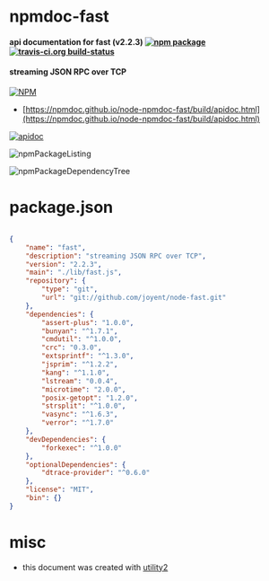 # npmdoc-fast

#### api documentation for  fast (v2.2.3)  [![npm package](https://img.shields.io/npm/v/npmdoc-fast.svg?style=flat-square)](https://www.npmjs.org/package/npmdoc-fast) [![travis-ci.org build-status](https://api.travis-ci.org/npmdoc/node-npmdoc-fast.svg)](https://travis-ci.org/npmdoc/node-npmdoc-fast)

#### streaming JSON RPC over TCP

[![NPM](https://nodei.co/npm/fast.png?downloads=true&downloadRank=true&stars=true)](https://www.npmjs.com/package/fast)

- [https://npmdoc.github.io/node-npmdoc-fast/build/apidoc.html](https://npmdoc.github.io/node-npmdoc-fast/build/apidoc.html)

[![apidoc](https://npmdoc.github.io/node-npmdoc-fast/build/screenCapture.buildCi.browser.%252Ftmp%252Fbuild%252Fapidoc.html.png)](https://npmdoc.github.io/node-npmdoc-fast/build/apidoc.html)

![npmPackageListing](https://npmdoc.github.io/node-npmdoc-fast/build/screenCapture.npmPackageListing.svg)

![npmPackageDependencyTree](https://npmdoc.github.io/node-npmdoc-fast/build/screenCapture.npmPackageDependencyTree.svg)



# package.json

```json

{
    "name": "fast",
    "description": "streaming JSON RPC over TCP",
    "version": "2.2.3",
    "main": "./lib/fast.js",
    "repository": {
        "type": "git",
        "url": "git://github.com/joyent/node-fast.git"
    },
    "dependencies": {
        "assert-plus": "1.0.0",
        "bunyan": "^1.7.1",
        "cmdutil": "^1.0.0",
        "crc": "0.3.0",
        "extsprintf": "^1.3.0",
        "jsprim": "^1.2.2",
        "kang": "^1.1.0",
        "lstream": "0.0.4",
        "microtime": "2.0.0",
        "posix-getopt": "1.2.0",
        "strsplit": "^1.0.0",
        "vasync": "^1.6.3",
        "verror": "^1.7.0"
    },
    "devDependencies": {
        "forkexec": "^1.0.0"
    },
    "optionalDependencies": {
        "dtrace-provider": "^0.6.0"
    },
    "license": "MIT",
    "bin": {}
}
```



# misc
- this document was created with [utility2](https://github.com/kaizhu256/node-utility2)
